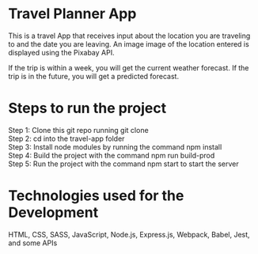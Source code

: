 # Travel Planner App

This is a travel App that receives input about the location you are traveling to and the date you are leaving. An image image of the location entered is displayed using the Pixabay API.
 
If the trip is within a week, you will get the current weather forecast. If the trip is in the future, you will get a predicted forecast. 


# Steps to run the project

Step 1: Clone this git repo running git clone <url> <br>
Step 2: cd into the travel-app folder <br>
Step 3: Install node modules by running the command npm install <br>
Step 4: Build the project with the command npm run build-prod <br>
Step 5: Run the project with the command npm start to start the server 

# Technologies used for the Development

HTML, CSS, SASS, JavaScript, Node.js, Express.js, Webpack, Babel, Jest, and some APIs



